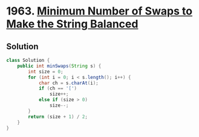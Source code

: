 # 1963. [Minimum Number of Swaps to Make the String Balanced](https://leetcode.com/problems/minimum-number-of-swaps-to-make-the-string-balanced/description/?envType=daily-question&envId=2024-10-08)

## Solution

```java
class Solution {
    public int minSwaps(String s) {
        int size = 0;
        for (int i = 0; i < s.length(); i++) {
            char ch = s.charAt(i);
            if (ch == '[') 
                size++;
            else if (size > 0) 
                size--;
        }
        return (size + 1) / 2;
    }
}
```

